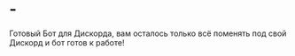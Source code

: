 # -
Готовый Бот для Дискорда, вам осталось только всё поменять под свой Дискорд и бот готов к работе!
